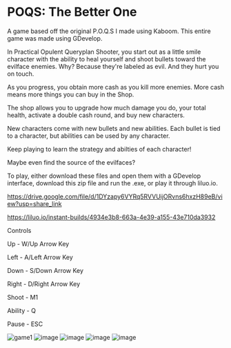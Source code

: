 # POQS: The Better One
A game based off the original P.O.Q.S I made using Kaboom. This entire game was made using GDevelop.

In Practical Opulent Queryplan Shooter, you start out as a little smile character with the ability to heal yourself and shoot bullets toward the evilface enemies. 
Why? Because they're labeled as evil. And they hurt you on touch.

As you progress, you obtain more cash as you kill more enemies. More cash means more things you can buy in the Shop.

The shop allows you to upgrade how much damage you do, your total health, activate a double cash round, and buy new characters.

New characters come with new bullets and new abilities. Each bullet is tied to a character, but abilities can be used by any character.

Keep playing to learn the strategy and abilties of each character!

Maybe even find the source of the evilfaces?

To play, either download these files and open them with a GDevelop interface, download this zip file and run the .exe, or play it through liluo.io.

https://drive.google.com/file/d/1DYzapy6VYRq5RVVUijORvns6hxzH89eB/view?usp=share_link

https://liluo.io/instant-builds/4934e3b8-663a-4e39-a155-43e710da3932

Controls

Up - W/Up Arrow Key

Left - A/Left Arrow Key

Down - S/Down Arrow Key

Right - D/Right Arrow Key

Shoot - M1

Ability - Q

Pause - ESC



![game1](https://user-images.githubusercontent.com/119532602/214694495-f6e909f0-312f-4f86-b47e-bbb42b9b03f9.png)
![image](https://user-images.githubusercontent.com/119532602/214694642-48b569c4-ec4d-452d-883e-2a4b38db7c06.png)
![image](https://user-images.githubusercontent.com/119532602/214695174-5403b094-d2c5-4e86-bb40-b64eefe8ad3e.png)
![image](https://user-images.githubusercontent.com/119532602/214695284-b2481bc0-71de-4ad9-a614-4ff3d6080b56.png)
![image](https://user-images.githubusercontent.com/119532602/214695321-63c74561-e77e-4ed2-bb9e-440cf41f1040.png)

